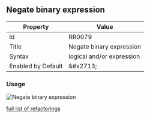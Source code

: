 ## Negate binary expression

| Property | Value |
| -------- | ----- |
| Id | RR0079 |
| Title | Negate binary expression |
| Syntax | logical and/or expression |
| Enabled by Default | &\#x2713; |

### Usage

![Negate binary expression](../../images/refactorings/NegateBinaryExpression.png)

[full list of refactorings](Refactorings.md)